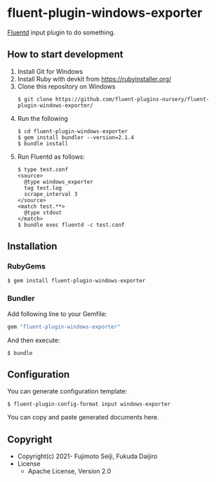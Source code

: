 # fluent-plugin-windows-exporter

[Fluentd](https://fluentd.org/) input plugin to do something.

## How to start development

 1. Install Git for Windows
 2. Install Ruby with devkit from https://rubyinstaller.org/
 3. Clone this repository on Windows
    ```console
    $ git clone https://github.com/fluent-plugins-nursery/fluent-plugin-windows-exporter/
    ```
 4. Run the following
    ```console
    $ cd fluent-plugin-windows-exporter
    $ gem install bundler --version=2.1.4
    $ bundle install
    ```
 5. Run Fluentd as follows:
    ```console
    $ type test.conf
    <source>
      @type windows_exporter
      tag test.log
      scrape_interval 3
    </source>
    <match test.**>
      @type stdout
    </match>
    $ bundle exec fluentd -c test.conf
    ```

## Installation

### RubyGems

```
$ gem install fluent-plugin-windows-exporter
```

### Bundler

Add following line to your Gemfile:

```ruby
gem "fluent-plugin-windows-exporter"
```

And then execute:

```
$ bundle
```

## Configuration

You can generate configuration template:

```
$ fluent-plugin-config-format input windows-exporter
```

You can copy and paste generated documents here.

## Copyright

* Copyright(c) 2021- Fujimoto Seiji, Fukuda Daijiro
* License
  * Apache License, Version 2.0

